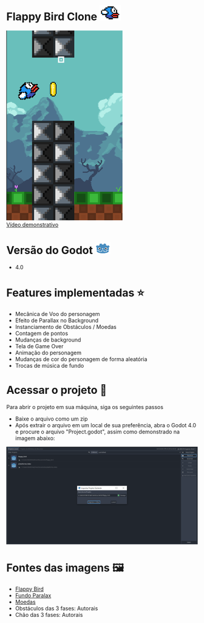 <h1> Flappy Bird Clone 
<img alt="leo-bird" height="40" src="https://github.com/LPHBackspace/flappy_bird_clone/blob/main/imagens_readme/flappy_bird_icon.png">
</h1>

<img height="500" src="https://github.com/LPHBackspace/flappy_bird_clone/blob/main/imagens_readme/flappy_leo1.png"></img>
<br>
<a href="https://youtu.be/ZRAgJsmeNho">Vídeo demonstrativo</a>


<div>
<h1>Versão do Godot <img alt="leo-godot" height="30" width="40" src="https://raw.githubusercontent.com/devicons/devicon/master/icons/godot/godot-original.svg"></h1> 
</div>

- 4.0



<h1>Features implementadas ⭐</h1>

- Mecânica de Voo do personagem
- Efeito de Parallax no Background
- Instanciamento de Obstáculos / Moedas
- Contagem de pontos
- Mudanças de background
- Tela de Game Over 
- Animação do personagem
- Mudanças de cor do personagem de forma aleatória
- Trocas de música de fundo


<h1>Acessar o projeto 🧾</h1>

<p>Para abrir o projeto em sua máquina, siga os seguintes passos</p>

- Baixe o arquivo como um zip
- Após extrair o arquivo em um local de sua preferência, abra o Godot 4.0 e procure o arquivo "Project.godot", assim como demonstrado na imagem abaixo:

<img src="https://github.com/LPHBackspace/flappy_bird_clone/blob/main/imagens_readme/godott.PNG">


<h1>Fontes das imagens 🖼️</h1>

- <a href="https://www.google.com/url?sa=i&url=https%3A%2F%2Fwww.pngitem.com%2Fmiddle%2FiimbwJh_flappy-bird-bird-png-transparent-png%2F&psig=AOvVaw2DHMET3zfAw3O3cvT5r9mS&ust=1672428751968000&source=images&cd=vfe&ved=0CBAQjRxqFwoTCICTm9_In_wCFQAAAAAdAAAAABAP">Flappy Bird</a>
- <a href="https://github.com/bitbrain/godot-tutorials/tree/main/parallax-scrolling/godot-project/parallax">Fundo Paralax</a>
- <a href="https://www.google.com/url?sa=i&url=https%3A%2F%2Fwww.seekpng.com%2Fima%2Fu2e6y3o0t4t4t4w7%2F&psig=AOvVaw3ZMWzKatbFl31h7fdNxa5x&ust=1672428934359000&source=images&cd=vfe&ved=0CBAQjRxqFwoTCJC9nLbJn_wCFQAAAAAdAAAAABAI">Moedas</a>
- Obstáculos das 3 fases: Autorais
- Chão das 3 fases: Autorais
